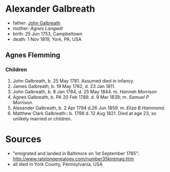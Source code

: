 # Alexander Galbreath

- father: [John Galbreath](galbreath-john-1721.md)
- mother: *Agnes Langwill*
- birth: 25 Jun 1753, Campbeltown
- death: 1 Nov 1819, York, PA, USA

## Agnes Flemming

### Children

1. John Galbreath, b. 25 May 1781. Assumed died in infancy.
2. James Galbreath, b. 19 May 1782, d. 23 Jan 1811.
3. John Galbreath, b. 8 Jan 1784, d. 25 May 1844.  m. *Hannah Morrison*
4. Agnes Galbreath, b. PA 20 Feb 1789. d. 9 Mar 1839; m. *Samuel P Morrison*.
5. Alexander Galbreath, b. 2 Apr 1794 d.26 Jun 1859. m. *Eliza B Hammond*.
6. Matthew Clark Galbreath:: b. 1798 d. 12 Aug 1821. Died at age 23, so unlikely married or children.

# Sources

- "emigrated and landed in Baltimore on 1st September 1785": http://www.ralstongenealogy.com/number35kintmag.htm
- all died in York County, Pennsylvania, USA
